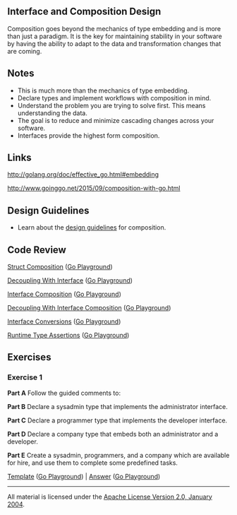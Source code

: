 ## Interface and Composition Design

Composition goes beyond the mechanics of type embedding and is more than just a paradigm. It is the key for maintaining stability in your software by having the ability to adapt to the data and transformation changes that are coming.

## Notes

* This is much more than the mechanics of type embedding.
* Declare types and implement workflows with composition in mind.
* Understand the problem you are trying to solve first. This means understanding the data.
* The goal is to reduce and minimize cascading changes across your software.
* Interfaces provide the highest form composition.

## Links

http://golang.org/doc/effective_go.html#embedding

http://www.goinggo.net/2015/09/composition-with-go.html

## Design Guidelines

* Learn about the [design guidelines](../../reading/design_guidelines.md) for composition.

## Code Review

[Struct Composition](example1/example1.go) ([Go Playground](https://play.golang.org/p/wipPTC9se1))

[Decoupling With Interface](example2/example2.go) ([Go Playground](https://play.golang.org/p/Kh8JCDxdjY))

[Interface Composition](example3/example3.go) ([Go Playground](https://play.golang.org/p/wUtZ7gxLIL))

[Decoupling With Interface Composition](example4/example4.go) ([Go Playground](https://play.golang.org/p/uB4c33sbfj))

[Interface Conversions](example5/example5.go) ([Go Playground](http://play.golang.org/p/W8_QflbEFz))

[Runtime Type Assertions](example6/example6.go) ([Go Playground](http://play.golang.org/p/2kfVP_SGA4))

## Exercises

### Exercise 1

**Part A** Follow the guided comments to:

**Part B** Declare a sysadmin type that implements the administrator interface.

**Part C** Declare a programmer type that implements the developer interface.

**Part D** Declare a company type that embeds both an administrator and a developer.

**Part E** Create a sysadmin, programmers, and a company which are available for hire, and use them to complete some predefined tasks.

[Template](exercises/template1/template1.go) ([Go Playground](http://play.golang.org/p/b8ww3jd2Xs)) | 
[Answer](exercises/exercise1/exercise1.go) ([Go Playground](http://play.golang.org/p/UvFEZQHDu0))
___
All material is licensed under the [Apache License Version 2.0, January 2004](http://www.apache.org/licenses/LICENSE-2.0).